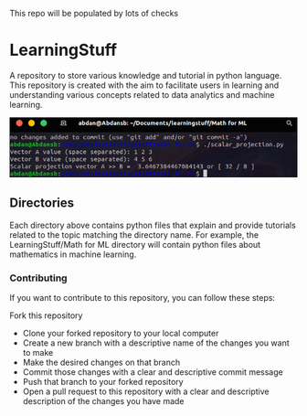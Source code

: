This repo will be populated by lots of checks

# LearningStuff
A repository to store various knowledge and tutorial in python language. This repository is created with the aim to facilitate users in learning and understanding various concepts related to data analytics and machine learning.

<p align="center">
  <img src="https://github.com/Abdansb/learningstuff/blob/63003f2de523e4356cbee69aa04fcb9ea2dddf01/terminal.png" />
</p>

## Directories
Each directory above contains python files that explain and provide tutorials related to the topic matching the directory name. For example, the LearningStuff/Math for ML directory will contain python files about mathematics in machine learning.

### Contributing
If you want to contribute to this repository, you can follow these steps:

Fork this repository
* Clone your forked repository to your local computer
* Create a new branch with a descriptive name of the changes you want to make
* Make the desired changes on that branch
* Commit those changes with a clear and descriptive commit message
* Push that branch to your forked repository
* Open a pull request to this repository with a clear and descriptive description of the changes you have made
